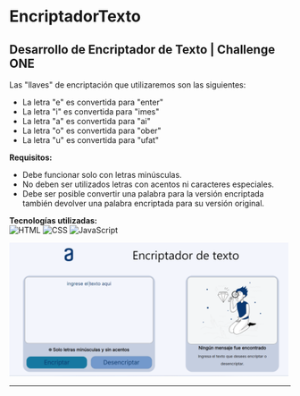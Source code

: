 # EncriptadorTexto
Desarrollo de Encriptador de Texto | Challenge ONE
---
Las "llaves" de encriptación que utilizaremos son las siguientes:

- La letra "e" es convertida para "enter"
- La letra "i" es convertida para "imes"
- La letra "a" es convertida para "ai"
- La letra "o" es convertida para "ober"
- La letra "u" es convertida para "ufat"

**Requisitos:**

- Debe funcionar solo con letras minúsculas.
- No deben ser utilizados letras con acentos ni caracteres especiales.
- Debe ser posible convertir una palabra para la versión encriptada también devolver una palabra encriptada para su versión original.

**Tecnologías utilizadas:**  
<img src="https://img.icons8.com/color/344/html-5--v1.png" alt="HTML" width="70"/>
<img src="https://img.icons8.com/color/344/css3.png" alt="CSS" width="70"/>
<img src="https://img.icons8.com/color/344/javascript--v1.png" alt="JavaScript" width="70"/>

<img src="https://github.com/Guille7580/Encriptador-Alura/blob/main/imagenes/Terminado.png?raw=true" alt="inicio" width="500" />

---
